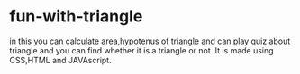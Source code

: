 # fun-with-triangle
in this you can calculate area,hypotenus of triangle and can play quiz about triangle and you can find whether it is a triangle or not.
 It is made using CSS,HTML and JAVAscript.
